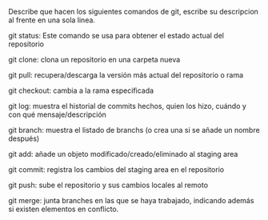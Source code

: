 Describe que hacen los siguientes comandos de git, escribe su descripcion al frente en una sola linea.

git status: Este comando se usa para obtener el estado actual del repositorio

git clone: clona un repositorio en una carpeta nueva

git pull: recupera/descarga la versión más actual del repositorio o rama

git checkout: cambia a la rama especificada

git log: muestra el historial de commits hechos, quien los hizo, cuándo y con qué mensaje/descripción

git branch: muestra el listado de branchs (o crea una si se añade un nombre después)

git add: añade un objeto modificado/creado/eliminado al staging area

git commit: registra los cambios del staging area en el repositorio

git push: sube el repositorio y sus cambios locales al remoto

git merge: junta branches en las que se haya trabajado, indicando además si existen elementos en conflicto.
